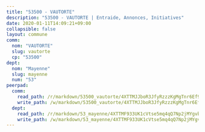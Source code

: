 ```yaml
---
title: "53500 - VAUTORTE"
description: "53500 - VAUTORTE | Entraide, Annonces, Initiatives"
date: 2020-01-11T14:09:21+09:00
collapsible: false
layout: commune
comm:
  nom: "VAUTORTE"
  slug: vautorte
  cp: "53500"
dept:
  nom: "Mayenne"
  slug: mayenne
  num: "53"
peerpad:
  comm:
    read_path: /r/markdown/53500_vautorte/4XTTMJJboR3JfyRzzzKgMgTnr6Ef9ocLBHHR1MEZe2K1PTrmv
    write_path: /w/markdown/53500_vautorte/4XTTMJJboR3JfyRzzzKgMgTnr6Ef9ocLBHHR1MEZe2K1PTrmv-K3TgTtCWX44rdHHg769fQnKX3onWn9fVkQHPi7LEYtZ1RME85ZxhaoTXwH7u57CW4RAoGyybVHXL6rmG2uLmazC2pE3hbNrLE8AKqGuxUUVJ7ZrBpGBZWip2g9kL6ikFevSUzArk
  dept:
    read_path: /r/markdown/53_mayenne/4XTTMF933UK1cVtse5mq4qQ7Np2jMYgvbp6qouY9MWyoeWY43
    write_path: /w/markdown/53_mayenne/4XTTMF933UK1cVtse5mq4qQ7Np2jMYgvbp6qouY9MWyoeWY43-K3TgUcgqTBNoSTxPqkZ94HV7ydPjBnvnBue9tEiK9jakhdXjxdo4Br4iK1oa2CDh4yEVWX1tFyjU9wvcKRuNLDocpAE5TJXkqSv2docSVtfLpqmkB6Zf1obqgGj7oAqY4ytCV5Es
---
```


